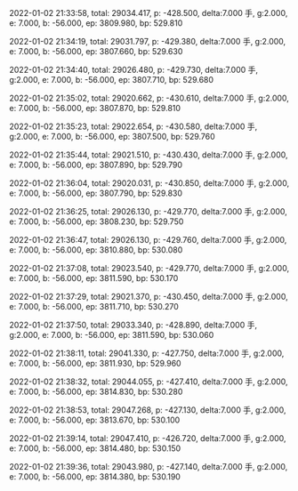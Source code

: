 2022-01-02 21:33:58, total: 29034.417, p: -428.500, delta:7.000 手, g:2.000, e: 7.000, b: -56.000, ep: 3809.980, bp: 529.810

2022-01-02 21:34:19, total: 29031.797, p: -429.380, delta:7.000 手, g:2.000, e: 7.000, b: -56.000, ep: 3807.660, bp: 529.630

2022-01-02 21:34:40, total: 29026.480, p: -429.730, delta:7.000 手, g:2.000, e: 7.000, b: -56.000, ep: 3807.710, bp: 529.680

2022-01-02 21:35:02, total: 29020.662, p: -430.610, delta:7.000 手, g:2.000, e: 7.000, b: -56.000, ep: 3807.870, bp: 529.810

2022-01-02 21:35:23, total: 29022.654, p: -430.580, delta:7.000 手, g:2.000, e: 7.000, b: -56.000, ep: 3807.500, bp: 529.760

2022-01-02 21:35:44, total: 29021.510, p: -430.430, delta:7.000 手, g:2.000, e: 7.000, b: -56.000, ep: 3807.890, bp: 529.790

2022-01-02 21:36:04, total: 29020.031, p: -430.850, delta:7.000 手, g:2.000, e: 7.000, b: -56.000, ep: 3807.790, bp: 529.830

2022-01-02 21:36:25, total: 29026.130, p: -429.770, delta:7.000 手, g:2.000, e: 7.000, b: -56.000, ep: 3808.230, bp: 529.750

2022-01-02 21:36:47, total: 29026.130, p: -429.760, delta:7.000 手, g:2.000, e: 7.000, b: -56.000, ep: 3810.880, bp: 530.080

2022-01-02 21:37:08, total: 29023.540, p: -429.770, delta:7.000 手, g:2.000, e: 7.000, b: -56.000, ep: 3811.590, bp: 530.170

2022-01-02 21:37:29, total: 29021.370, p: -430.450, delta:7.000 手, g:2.000, e: 7.000, b: -56.000, ep: 3811.710, bp: 530.270

2022-01-02 21:37:50, total: 29033.340, p: -428.890, delta:7.000 手, g:2.000, e: 7.000, b: -56.000, ep: 3811.590, bp: 530.060

2022-01-02 21:38:11, total: 29041.330, p: -427.750, delta:7.000 手, g:2.000, e: 7.000, b: -56.000, ep: 3811.930, bp: 529.960

2022-01-02 21:38:32, total: 29044.055, p: -427.410, delta:7.000 手, g:2.000, e: 7.000, b: -56.000, ep: 3814.830, bp: 530.280

2022-01-02 21:38:53, total: 29047.268, p: -427.130, delta:7.000 手, g:2.000, e: 7.000, b: -56.000, ep: 3813.670, bp: 530.100

2022-01-02 21:39:14, total: 29047.410, p: -426.720, delta:7.000 手, g:2.000, e: 7.000, b: -56.000, ep: 3814.480, bp: 530.150

2022-01-02 21:39:36, total: 29043.980, p: -427.140, delta:7.000 手, g:2.000, e: 7.000, b: -56.000, ep: 3814.380, bp: 530.190
